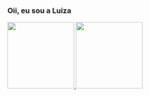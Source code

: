 ### Oii, eu sou a Luiza

<div>
  <a href="https://github.com/lluizaferreira">
  <img height="150em" src="https://github-readme-stats.vercel.app/api?username=lluizaferreira&show_icons=true&theme=highcontrast&include_all_commits=true&count_private=true"/>
   
  <img height="150em" src="https://github-readme-stats.vercel.app/api/top-langs/?username=lluizaferreira&layout=compact&langs_count=7&theme=highcontrast"/>
</div>
